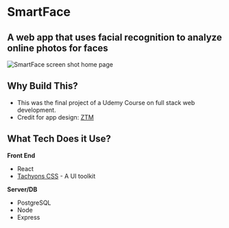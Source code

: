 # SmartFace
## A web app that uses facial recognition to analyze online photos for faces

![SmartFace screen shot home page](#)

## Why Build This?
- This was the final project of a Udemy Course on full stack web development.
- Credit for app design: [ZTM](https://zerotomastery.io/)

## What Tech Does it Use?
**Front End**
- React
- [Tachyons CSS](https://tachyons.io/) - A UI toolkit

**Server/DB**
- PostgreSQL
- Node
- Express
